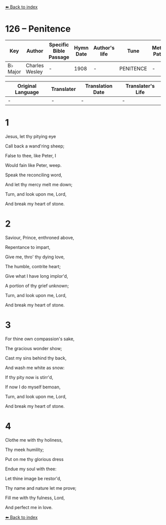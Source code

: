 [⬅️ Back to index](../README.md)

# 126 – Penitence

Key | Author   | Specific Bible Passage     |Hymn Date |Author's life |Tune |Metrical Pattern   |Composer/Source
-- | --------- | ---------------------------|----------|--------------|-----|-------------------|-------------  
B♭ Major |Charles Wesley |- |1908 |- |PENITENCE |- |W. Henry Oakley

Original Language | Translater | Translation Date   | Translater's Life  
----------------- | --------- | --------------------|-------------     
\- |- |- |-




# 1

Jesus, let thy pitying eye

Call back a wand'ring sheep;

False to thee, like Peter, I

Would fain like Peter, weep.

Speak the reconciling word,

And let thy mercy melt me down;

Turn, and look upon me, Lord,

And break my heart of stone.



# 2

Saviour, Prince, enthroned above,

Repentance to impart,

Give me, thro' thy dying love,

The humble, contrite heart;

Give what I have long implor'd,

A portion of thy grief unknown;

Turn, and look upon me, Lord,

And break my heart of stone.



# 3

For thine own compassion's sake,

The gracious wonder show;

Cast my sins behind thy back,

And wash me white as snow:

If thy pity now is stirr'd,

If now I do myself bemoan,

Turn, and look upon me, Lord,

And break my heart of stone.



# 4

Clothe me with thy holiness,

Thy meek humility;

Put on me thy glorious dress

Endue my soul with thee:

Let thine image be restor'd,

Thy name and nature let me prove;

Fill me with thy fulness, Lord,

And perfect me in love.



[⬅️ Back to index](../README.md)
